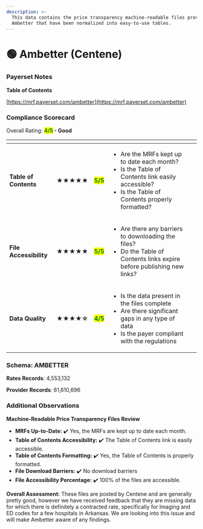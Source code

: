 ```yaml
---
description: >-
  This data contains the price transparency machine-readable files provided by
  Ambetter that have been normalized into easy-to-use tables.
---
```


# 🟢 Ambetter (Centene)

### Payerset Notes

**Table of Contents**

[https://mrf.payerset.com/ambetter](https://mrf.payerset.com/ambetter)

### Compliance Scorecard

Overall Rating: <mark style="color:green;">**4/5**</mark>**&#x20;- Good**

<table data-view="cards"><thead><tr><th></th><th></th><th></th><th></th><th data-hidden data-card-cover data-type="files"></th></tr></thead><tbody><tr><td><strong>Table of Contents</strong></td><td><strong>★★★★★</strong></td><td><mark style="color:green;"><strong>5/5</strong></mark></td><td><ul><li>Are the MRFs kept up to date each month? </li><li>Is the Table of Contents link easily accessible?</li><li>Is the Table of Contents properly formatted?</li></ul></td><td></td></tr><tr><td><strong>File Accessibility</strong></td><td><strong>★★★★★</strong></td><td><mark style="color:green;"><strong>5/5</strong></mark></td><td><ul><li>Are there any barriers to downloading the files?</li><li>Do the Table of Contents links expire before publishing new links?</li></ul></td><td></td></tr><tr><td><strong>Data Quality</strong></td><td><strong>★★★★☆</strong></td><td><mark style="color:green;"><strong>4/5</strong></mark></td><td><ul><li>Is the data present in the files complete</li><li>Are there significant gaps in any type of data</li><li>Is the payer compliant with the regulations</li></ul></td><td></td></tr></tbody></table>

### Schema: AMBETTER

**Rates Records**: 4,553,132

**Provider Records**: 61,610,696

### Additional Observations

**Machine-Readable Price Transparency Files Review**

* **MRFs Up-to-Date:** ✔️ Yes, the MRFs are kept up to date each month.
* **Table of Contents Accessibility:** ✔️ The Table of Contents link is easily accessible.
* **Table of Contents Formatting:** ✔️ Yes, the Table of Contents is properly formatted.
* **File Download Barriers:** ✔️ No download barriers
* **File Accessibility Percentage:** ✔️ 100% of the files are accessible.

**Overall Assessment:** These files are posted by Centene and are generally pretty good, however we have received feedback that they are missing data for which there is definitely a contracted rate, specifically for Imaging and ED codes for a few hospitals in Arkansas. We are looking into this issue and will make Ambetter aware of any findings.
